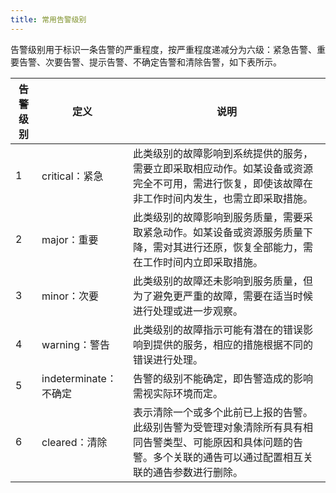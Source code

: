 ```yaml
---
title: 常用告警级别
---
```


告警级别用于标识一条告警的严重程度，按严重程度递减分为六级：紧急告警、重要告警、次要告警、提示告警、不确定告警和清除告警，如下表所示。

| 告警级别 | 定义 | 说明 |
| --- | --- | --- |
| 1 | critical：紧急 | 此类级别的故障影响到系统提供的服务，需要立即采取相应动作。如某设备或资源完全不可用，需进行恢复，即使该故障在非工作时间内发生，也需立即采取措施。 |
| 2 | major：重要 | 此类级别的故障影响到服务质量，需要采取紧急动作。如某设备或资源服务质量下降，需对其进行还原，恢复全部能力，需在工作时间内立即采取措施。 |
| 3 | minor：次要 | 此类级别的故障还未影响到服务质量，但为了避免更严重的故障，需要在适当时候进行处理或进一步观察。 |
| 4 | warning：警告 | 此类级别的故障指示可能有潜在的错误影响到提供的服务，相应的措施根据不同的错误进行处理。 |
| 5 | indeterminate：不确定 | 告警的级别不能确定，即告警造成的影响需视实际环境而定。 |
| 6 | cleared：清除 | 表示清除一个或多个此前已上报的告警。此级别告警为受管理对象清除所有具有相同告警类型、可能原因和具体问题的告警。多个关联的通告可以通过配置相互关联的通告参数进行删除。 |
